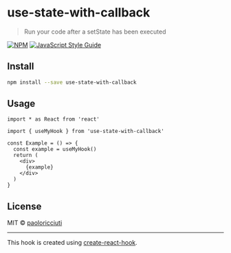 # use-state-with-callback

> Run your code after a setState has been executed

[![NPM](https://img.shields.io/npm/v/use-state-with-callback.svg)](https://www.npmjs.com/package/use-state-with-callback) [![JavaScript Style Guide](https://img.shields.io/badge/code_style-standard-brightgreen.svg)](https://standardjs.com)

## Install

```bash
npm install --save use-state-with-callback
```

## Usage

```tsx
import * as React from 'react'

import { useMyHook } from 'use-state-with-callback'

const Example = () => {
  const example = useMyHook()
  return (
    <div>
      {example}
    </div>
  )
}
```

## License

MIT © [paoloricciuti](https://github.com/paoloricciuti)

---

This hook is created using [create-react-hook](https://github.com/hermanya/create-react-hook).
